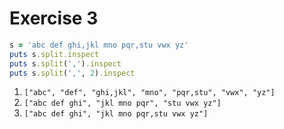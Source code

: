 # Exercise 3

```ruby
s = 'abc def ghi,jkl mno pqr,stu vwx yz'
puts s.split.inspect
puts s.split(',').inspect
puts s.split(',', 2).inspect
```

1. `["abc", "def", "ghi,jkl", "mno", "pqr,stu", "vwx", "yz"]`
2. `["abc def ghi", "jkl mno pqr", "stu vwx yz"]`
3. `["abc def ghi", "jkl mno pqr,stu vwx yz"]`
